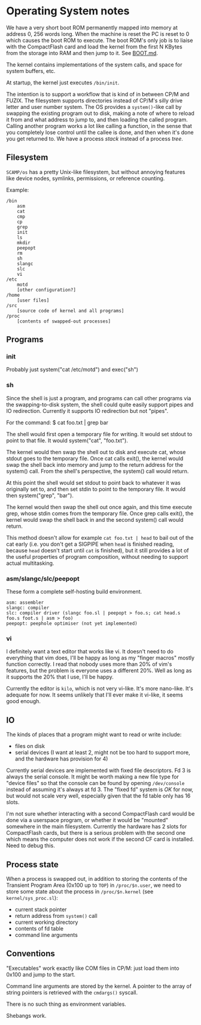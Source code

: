 # Operating System notes

We have a very short boot ROM permanently mapped into memory at address 0, 256 words long.
When the machine is reset the PC is reset to 0 which causes the boot ROM to execute.
The boot ROM's only job is to liaise with the CompactFlash card and load the kernel
from the first N KBytes from the storage into RAM and then jump to it. See [BOOT.md](BOOT.md).

The kernel contains implementations of the system calls, and space for system buffers, etc.

At startup, the kernel just executes `/bin/init`.

The intention is to support a workflow that is kind of in between CP/M and FUZIX. The filesystem
supports directories instead of CP/M's silly drive letter and user number system. The OS provides a `system()`-like call
by swapping the existing program out to disk, making a note of where to reload it from and what address to jump to, and then loading the called program.
Calling another program works a lot like calling a function, in the sense that you completely lose control until
the callee is done, and then when it's done you get returned to. We have a process *stack* instead of a process *tree*.

## Filesystem

`SCAMP/os` has a pretty Unix-like filesystem, but without annoying features like device nodes, symlinks, permissions, or
reference counting.

Example:

    /bin
        asm
        cat
        cmp
        cp
        grep
        init
        ls
        mkdir
        peepopt
        rm
        sh
        slangc
        slc
        vi
    /etc
        motd
        [other configuration?]
    /home
        [user files]
    /src
        [source code of kernel and all programs]
    /proc
        [contents of swapped-out processes]

## Programs

### init

Probably just system("cat /etc/motd") and exec("sh")

### sh

Since the shell is just a program, and programs can call other programs via the swapping-to-disk system,
the shell could quite easily support pipes and IO redirection. Currently it supports IO redirection but
not "pipes".

For the command:
    $ cat foo.txt | grep bar

The shell would first open a temporary file for writing. It would set stdout to point to that file.
It would system("cat", "foo.txt").

The kernel would then swap the shell out to disk and execute cat, whose stdout goes to the temporary
file. Once cat calls exit(), the kernel
would swap the shell back into memory and jump to the return address for the system() call.
From the shell's perspective, the system() call would return.

At this point the shell would set stdout to point back to whatever it was originally set to, and then
set stdin to point to the temporary file. It would then system("grep", "bar").

The kernel would then swap the shell out once again, and this time execute grep, whose stdin
comes from the temporary file. Once grep calls exit(), the kernel would swap the shell back in
and the second system() call would return.

This method doesn't allow for example `cat foo.txt | head` to bail out of the cat early (i.e. you don't
get a SIGPIPE when `head` is finished reading, because `head` doesn't start until `cat` is finished),
but it still provides a lot of the useful properties of program composition, without needing to support actual multitasking.

### asm/slangc/slc/peepopt

These form a complete self-hosting build environment.

    asm: assembler
    slangc: compiler
    slc: compiler driver (slangc foo.sl | peepopt > foo.s; cat head.s foo.s foot.s | asm > foo)
    peepopt: peephole optimiser (not yet implemented)

### vi

I definitely want a text editor that works like vi. It doesn't need to do everything that vim does, I'll be happy as long
as my "finger macros" mostly function correctly. I read that nobody uses more than 20% of vim's features, but the
problem is everyone uses a different 20%. Well as long as it supports the 20% that I use, I'll be happy.

Currently the editor is `kilo`, which is not very vi-like. It's more nano-like. It's adequate for now. It seems
unlikely that I'll ever make it vi-like, it seems good enough.

## IO

The kinds of places that a program might want to read or write include:

 - files on disk
 - serial devices (I want at least 2, might not be too hard to support more, and the hardware has provision for 4)

Currently serial devices are implemented with fixed file descriptors. Fd 3 is always the
serial console. It might be worth making a new file type for "device files" so that the
console can be found by opening `/dev/console` instead of assuming it's always at fd 3.
The "fixed fd" system is *OK* for now, but would not scale very well, especially given that
the fd table only has 16 slots.

I'm not sure whether interacting with a second CompactFlash card would be done via a userspace
program, or whether it would be "mounted" somewhere in the main filesystem. Currently the hardware
has 2 slots for CompactFlash cards, but there is a serious problem with the second one which means
the computer does not work if the second CF card is installed. Need to debug this.

## Process state

When a process is swapped out, in addition to storing the contents
of the Transient Program Area (0x100 up to `TOP`) in `/proc/$n.user`,
we need to store some state about the process in `/proc/$n.kernel` (see
`kernel/sys_proc.sl`):

 - current stack pointer
 - return address from `system()` call
 - current working directory
 - contents of fd table
 - command line arguments

## Conventions

"Executables" work exactly like COM files in CP/M: just load them into 0x100 and jump to the start.

Command line arguments are stored by the kernel. A pointer to the
array of string pointers is retrieved with the `cmdargs()` syscall.

There is no such thing as environment variables.

Shebangs work.
